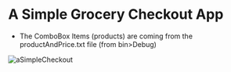 # A Simple Grocery Checkout App
- The ComboBox Items (products) are coming from the productAndPrice.txt file (from bin>Debug)

![aSimpleCheckout](https://user-images.githubusercontent.com/17321075/140535308-f27c6f86-f0d0-49b3-a0dd-80e3a43927c7.JPG)
